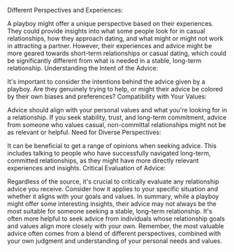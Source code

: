 Different Perspectives and Experiences:

A playboy might offer a unique perspective based on their experiences. They could provide insights into what some people look for in casual relationships, how they approach dating, and what might or might not work in attracting a partner.
However, their experiences and advice might be more geared towards short-term relationships or casual dating, which could be significantly different from what is needed in a stable, long-term relationship.
Understanding the Intent of the Advice:

It's important to consider the intentions behind the advice given by a playboy. Are they genuinely trying to help, or might their advice be colored by their own biases and preferences?
Compatibility with Your Values:

Advice should align with your personal values and what you're looking for in a relationship. If you seek stability, trust, and long-term commitment, advice from someone who values casual, non-committal relationships might not be as relevant or helpful.
Need for Diverse Perspectives:

It can be beneficial to get a range of opinions when seeking advice. This includes talking to people who have successfully navigated long-term, committed relationships, as they might have more directly relevant experiences and insights.
Critical Evaluation of Advice:

Regardless of the source, it's crucial to critically evaluate any relationship advice you receive. Consider how it applies to your specific situation and whether it aligns with your goals and values.
In summary, while a playboy might offer some interesting insights, their advice may not always be the most suitable for someone seeking a stable, long-term relationship. It's often more helpful to seek advice from individuals whose relationship goals and values align more closely with your own. Remember, the most valuable advice often comes from a blend of different perspectives, combined with your own judgment and understanding of your personal needs and values.






